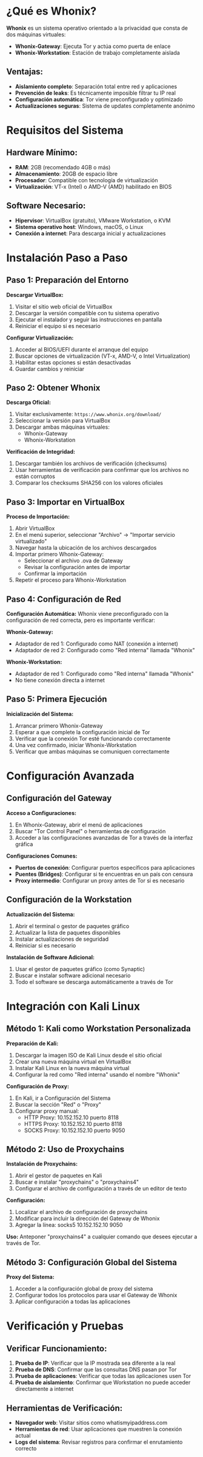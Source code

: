 # ¿Qué es Whonix?

**Whonix** es un sistema operativo orientado a la privacidad que consta de dos máquinas virtuales:

- **Whonix-Gateway**: Ejecuta Tor y actúa como puerta de enlace
- **Whonix-Workstation**: Estación de trabajo completamente aislada

## Ventajas:

- **Aislamiento completo**: Separación total entre red y aplicaciones
- **Prevención de leaks**: Es técnicamente imposible filtrar tu IP real
- **Configuración automática**: Tor viene preconfigurado y optimizado
- **Actualizaciones seguras**: Sistema de updates completamente anónimo


# Requisitos del Sistema

## Hardware Mínimo:

- **RAM**: 2GB (recomendado 4GB o más)
- **Almacenamiento**: 20GB de espacio libre
- **Procesador**: Compatible con tecnología de virtualización
- **Virtualización**: VT-x (Intel) o AMD-V (AMD) habilitado en BIOS

## Software Necesario:

- **Hipervisor**: VirtualBox (gratuito), VMware Workstation, o KVM
- **Sistema operativo host**: Windows, macOS, o Linux
- **Conexión a internet**: Para descarga inicial y actualizaciones


# Instalación Paso a Paso

## Paso 1: Preparación del Entorno

**Descargar VirtualBox:**

1. Visitar el sitio web oficial de VirtualBox
2. Descargar la versión compatible con tu sistema operativo
3. Ejecutar el instalador y seguir las instrucciones en pantalla
4. Reiniciar el equipo si es necesario

**Configurar Virtualización:**

1. Acceder al BIOS/UEFI durante el arranque del equipo
2. Buscar opciones de virtualización (VT-x, AMD-V, o Intel Virtualization)
3. Habilitar estas opciones si están desactivadas
4. Guardar cambios y reiniciar

## Paso 2: Obtener Whonix

**Descarga Oficial:**

1. Visitar exclusivamente: `https://www.whonix.org/download/`
2. Seleccionar la versión para VirtualBox
3. Descargar ambas máquinas virtuales:
    - Whonix-Gateway
    - Whonix-Workstation

**Verificación de Integridad:**

1. Descargar también los archivos de verificación (checksums)
2. Usar herramientas de verificación para confirmar que los archivos no están corruptos
3. Comparar los checksums SHA256 con los valores oficiales

## Paso 3: Importar en VirtualBox

**Proceso de Importación:**

1. Abrir VirtualBox
2. En el menú superior, seleccionar "Archivo" → "Importar servicio virtualizado"
3. Navegar hasta la ubicación de los archivos descargados
4. Importar primero Whonix-Gateway:
    - Seleccionar el archivo .ova de Gateway
    - Revisar la configuración antes de importar
    - Confirmar la importación
5. Repetir el proceso para Whonix-Workstation

## Paso 4: Configuración de Red

**Configuración Automática:** Whonix viene preconfigurado con la configuración de red correcta, pero es importante verificar:

**Whonix-Gateway:**

- Adaptador de red 1: Configurado como NAT (conexión a internet)
- Adaptador de red 2: Configurado como "Red interna" llamada "Whonix"

**Whonix-Workstation:**

- Adaptador de red 1: Configurado como "Red interna" llamada "Whonix"
- No tiene conexión directa a internet

## Paso 5: Primera Ejecución

**Inicialización del Sistema:**

1. Arrancar primero Whonix-Gateway
2. Esperar a que complete la configuración inicial de Tor
3. Verificar que la conexión Tor esté funcionando correctamente
4. Una vez confirmado, iniciar Whonix-Workstation
5. Verificar que ambas máquinas se comuniquen correctamente


# Configuración Avanzada

## Configuración del Gateway

**Acceso a Configuraciones:**

1. En Whonix-Gateway, abrir el menú de aplicaciones
2. Buscar "Tor Control Panel" o herramientas de configuración
3. Acceder a las configuraciones avanzadas de Tor a través de la interfaz gráfica

**Configuraciones Comunes:**

- **Puertos de conexión**: Configurar puertos específicos para aplicaciones
- **Puentes (Bridges)**: Configurar si te encuentras en un país con censura
- **Proxy intermedio**: Configurar un proxy antes de Tor si es necesario

## Configuración de la Workstation

**Actualización del Sistema:**

1. Abrir el terminal o gestor de paquetes gráfico
2. Actualizar la lista de paquetes disponibles
3. Instalar actualizaciones de seguridad
4. Reiniciar si es necesario

**Instalación de Software Adicional:**

1. Usar el gestor de paquetes gráfico (como Synaptic)
2. Buscar e instalar software adicional necesario
3. Todo el software se descarga automáticamente a través de Tor


# Integración con Kali Linux

## Método 1: Kali como Workstation Personalizada

**Preparación de Kali:**

1. Descargar la imagen ISO de Kali Linux desde el sitio oficial
2. Crear una nueva máquina virtual en VirtualBox
3. Instalar Kali Linux en la nueva máquina virtual
4. Configurar la red como "Red interna" usando el nombre "Whonix"

**Configuración de Proxy:**

1. En Kali, ir a Configuración del Sistema
2. Buscar la sección "Red" o "Proxy"
3. Configurar proxy manual:
    - HTTP Proxy: 10.152.152.10 puerto 8118
    - HTTPS Proxy: 10.152.152.10 puerto 8118
    - SOCKS Proxy: 10.152.152.10 puerto 9050

## Método 2: Uso de Proxychains

**Instalación de Proxychains:**

1. Abrir el gestor de paquetes en Kali
2. Buscar e instalar "proxychains" o "proxychains4"
3. Configurar el archivo de configuración a través de un editor de texto

**Configuración:**

1. Localizar el archivo de configuración de proxychains
2. Modificar para incluir la dirección del Gateway de Whonix
3. Agregar la línea: socks5 10.152.152.10 9050

**Uso:** Anteponer "proxychains4" a cualquier comando que desees ejecutar a través de Tor.

## Método 3: Configuración Global del Sistema

**Proxy del Sistema:**

1. Acceder a la configuración global de proxy del sistema
2. Configurar todos los protocolos para usar el Gateway de Whonix
3. Aplicar configuración a todas las aplicaciones


# Verificación y Pruebas

## Verificar Funcionamiento:

1. **Prueba de IP**: Verificar que la IP mostrada sea diferente a la real
2. **Prueba de DNS**: Confirmar que las consultas DNS pasan por Tor
3. **Prueba de aplicaciones**: Verificar que todas las aplicaciones usen Tor
4. **Prueba de aislamiento**: Confirmar que Workstation no puede acceder directamente a internet

## Herramientas de Verificación:

- **Navegador web**: Visitar sitios como whatismyipaddress.com
- **Herramientas de red**: Usar aplicaciones que muestren la conexión actual
- **Logs del sistema**: Revisar registros para confirmar el enrutamiento correcto